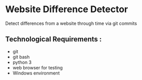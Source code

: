 # Website Difference Detector

Detect differences from a website through time via git commits

## Technological Requirements : 
- git
- git bash
- python 3
- web browser for testing
- Windows environment
